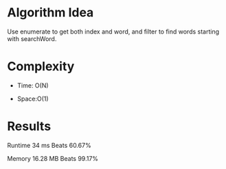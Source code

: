 # Algorithm Idea

Use enumerate to get both index and word, and filter to find words starting with searchWord.

# Complexity

- Time: O(N)

- Space:O(1)

# Results

Runtime
34
ms
Beats
60.67%

Memory
16.28
MB
Beats
99.17%
